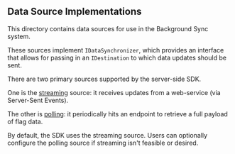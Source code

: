 ## Data Source Implementations

This directory contains data sources for use in the Background Sync system.

These sources implement `IDataSynchronizer`, which provides an interface that allows for passing in
an `IDestination` to which data updates should be sent.

There are two primary sources supported by the server-side SDK.

One is the [streaming](./streaming) source: it receives updates from a web-service (via Server-Sent Events).

The other is [polling](./polling): it periodically hits an endpoint to retrieve a full payload of flag data.

By default, the SDK uses the streaming source. Users can optionally configure the polling source if streaming
isn't feasible or desired. 
